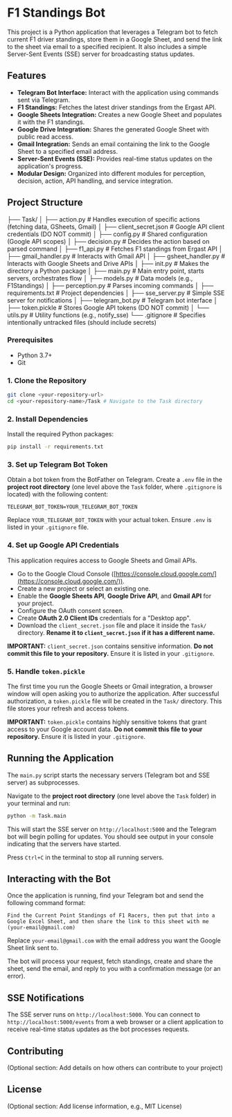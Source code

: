 # F1 Standings Bot

This project is a Python application that leverages a Telegram bot to fetch current F1 driver standings, store them in a Google Sheet, and send the link to the sheet via email to a specified recipient. It also includes a simple Server-Sent Events (SSE) server for broadcasting status updates.

## Features

*   **Telegram Bot Interface:** Interact with the application using commands sent via Telegram.
*   **F1 Standings:** Fetches the latest driver standings from the Ergast API.
*   **Google Sheets Integration:** Creates a new Google Sheet and populates it with the F1 standings.
*   **Google Drive Integration:** Shares the generated Google Sheet with public read access.
*   **Gmail Integration:** Sends an email containing the link to the Google Sheet to a specified email address.
*   **Server-Sent Events (SSE):** Provides real-time status updates on the application's progress.
*   **Modular Design:** Organized into different modules for perception, decision, action, API handling, and service integration.

## Project Structure

├── Task/
│ ├── action.py # Handles execution of specific actions (fetching data, GSheets, Gmail)
│ ├── client_secret.json # Google API client credentials (DO NOT commit)
│ ├── config.py # Shared configuration (Google API scopes)
│ ├── decision.py # Decides the action based on parsed command
│ ├── f1_api.py # Fetches F1 standings from Ergast API
│ ├── gmail_handler.py # Interacts with Gmail API
│ ├── gsheet_handler.py # Interacts with Google Sheets and Drive APIs
│ ├── init.py # Makes the directory a Python package
│ ├── main.py # Main entry point, starts servers, orchestrates flow
│ ├── models.py # Data models (e.g., F1Standings)
│ ├── perception.py # Parses incoming commands
│ ├── requirements.txt # Project dependencies
│ ├── sse_server.py # Simple SSE server for notifications
│ ├── telegram_bot.py # Telegram bot interface
│ ├── token.pickle # Stores Google API tokens (DO NOT commit)
│ └── utils.py # Utility functions (e.g., notify_sse)
└── .gitignore # Specifies intentionally untracked files (should include secrets)

### Prerequisites

*   Python 3.7+
*   Git

### 1. Clone the Repository

```bash
git clone <your-repository-url>
cd <your-repository-name>/Task # Navigate to the Task directory
```

### 2. Install Dependencies

Install the required Python packages:

```bash
pip install -r requirements.txt
```

### 3. Set up Telegram Bot Token

Obtain a bot token from the BotFather on Telegram. Create a `.env` file in the **project root directory** (one level above the `Task` folder, where `.gitignore` is located) with the following content:

```env
TELEGRAM_BOT_TOKEN=YOUR_TELEGRAM_BOT_TOKEN
```

Replace `YOUR_TELEGRAM_BOT_TOKEN` with your actual token. Ensure `.env` is listed in your `.gitignore` file.

### 4. Set up Google API Credentials

This application requires access to Google Sheets and Gmail APIs.

*   Go to the Google Cloud Console ([https://console.cloud.google.com/](https://console.cloud.google.com/)).
*   Create a new project or select an existing one.
*   Enable the **Google Sheets API**, **Google Drive API**, and **Gmail API** for your project.
*   Configure the OAuth consent screen.
*   Create **OAuth 2.0 Client IDs** credentials for a "Desktop app".
*   Download the `client_secret.json` file and place it inside the `Task/` directory. **Rename it to `client_secret.json` if it has a different name.**

**IMPORTANT:** `client_secret.json` contains sensitive information. **Do not commit this file to your repository.** Ensure it is listed in your `.gitignore`.

### 5. Handle `token.pickle`

The first time you run the Google Sheets or Gmail integration, a browser window will open asking you to authorize the application. After successful authorization, a `token.pickle` file will be created in the `Task/` directory. This file stores your refresh and access tokens.

**IMPORTANT:** `token.pickle` contains highly sensitive tokens that grant access to your Google account data. **Do not commit this file to your repository.** Ensure it is listed in your `.gitignore`.

## Running the Application

The `main.py` script starts the necessary servers (Telegram bot and SSE server) as subprocesses.

Navigate to the **project root directory** (one level above the `Task` folder) in your terminal and run:

```bash
python -m Task.main
```

This will start the SSE server on `http://localhost:5000` and the Telegram bot will begin polling for updates. You should see output in your console indicating that the servers have started.

Press `Ctrl+C` in the terminal to stop all running servers.

## Interacting with the Bot

Once the application is running, find your Telegram bot and send the following command format:

```
Find the Current Point Standings of F1 Racers, then put that into a Google Excel Sheet, and then share the link to this sheet with me (your-email@gmail.com)
```

Replace `your-email@gmail.com` with the email address you want the Google Sheet link sent to.

The bot will process your request, fetch standings, create and share the sheet, send the email, and reply to you with a confirmation message (or an error).

## SSE Notifications

The SSE server runs on `http://localhost:5000`. You can connect to `http://localhost:5000/events` from a web browser or a client application to receive real-time status updates as the bot processes requests.

## Contributing

(Optional section: Add details on how others can contribute to your project)

## License

(Optional section: Add license information, e.g., MIT License)
